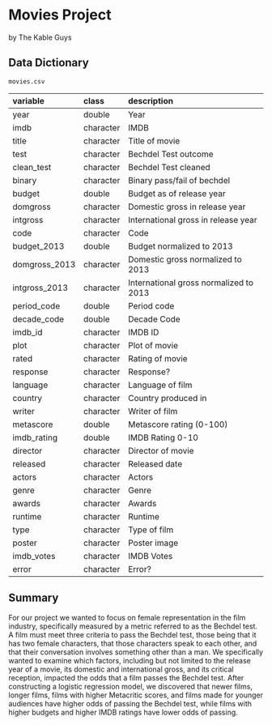 Movies Project
================
by The Kable Guys


## Data Dictionary

`movies.csv`

|variable      |class     |description |
|:-------------|:---------|:-----------|
|year          |double    | Year |
|imdb          |character | IMDB|
|title         |character |Title of movie |
|test          |character | Bechdel Test outcome|
|clean_test    |character | Bechdel Test cleaned |
|binary        |character | Binary pass/fail of bechdel |
|budget        |double    | Budget as of release year |
|domgross      |character | Domestic gross in release year |
|intgross      |character | International gross in release year |
|code          |character | Code |
|budget_2013   |double    | Budget normalized to 2013 |
|domgross_2013 |character | Domestic gross  normalized to 2013 |
|intgross_2013 |character | International gross normalized to 2013 |
|period_code   |double    | Period code |
|decade_code   |double    | Decade Code |
|imdb_id       |character | IMDB ID |
|plot          |character | Plot of movie |
|rated         |character | Rating of movie |
|response      |character | Response? |
|language      |character | Language of film |
|country       |character | Country produced in |
|writer        |character | Writer of film |
|metascore     |double    | Metascore rating (0-100) |
|imdb_rating   |double    | IMDB Rating 0-10|
|director      |character | Director of movie |
|released      |character | Released date |
|actors        |character | Actors |
|genre         |character | Genre |
|awards        |character | Awards |
|runtime       |character | Runtime |
|type          |character | Type of film |
|poster        |character | Poster image |
|imdb_votes    |character | IMDB Votes |
|error         |character | Error? |


## Summary 

For our project we wanted to focus on female representation in the film industry, specifically measured by a metric referred to as the Bechdel test. A film must meet three criteria to pass the Bechdel test, those being that it has two female characters, that those characters speak to each other, and that their conversation involves something other than a man. We specifically wanted to examine which factors, including but not limited to the release year of a movie, its domestic and international gross, and its critical reception, impacted the odds that a film passes the Bechdel test. After constructing a logistic regression model, we discovered that newer films, longer films, films with higher Metacritic scores, and films made for younger audiences have higher odds of passing the Bechdel test, while films with higher budgets and higher IMDB ratings have lower odds of passing.